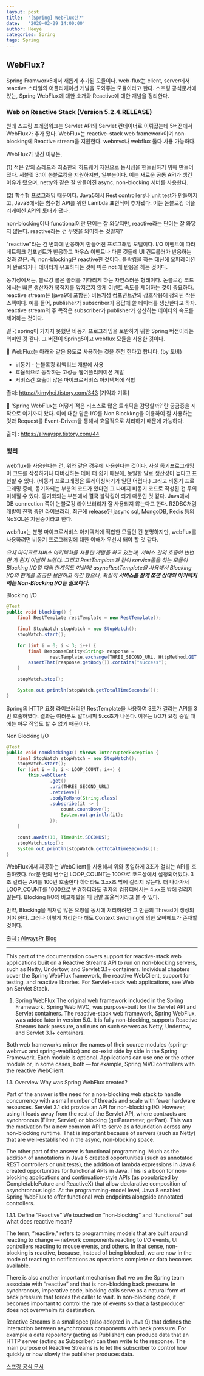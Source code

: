 ```yaml
---
layout: post
title:  "[Spring] WebFlux란?"
date:   '2020-02-29 14:00:00'
author: Heeye
categories: Spring
tags: Spring
---
```


## WebFlux?
Spring Framwork5에서 새롭게 추가된 모듈이다. web-flux는 client, server에서 reactive 스타일의 어플리케이션 개발을 도와주는 모듈이라고 한다.
스프링 공식문서에 있는, Spring WebFlux에 대한 소개와 Reactive에 대한 개념을 정리한다.

### Web on Reactive Stack (Version 5.2.4.RELEASE)

원래 스프링 프레임워크는 Servlet API와 Servlet 컨테이너로 이뤄졌는데 5버전에서 WebFlux가 추가 됐다. WebFlux는 reactive-stack web framework이며 non-blocking에 Reactive stream을 지원한다. webmvc나 webflux 둘다 사용 가능하다.

WebFlux가 생긴 이유는,

 (1) 적은 양의 스레드와 최소한의 하드웨어 자원으로 동시성을 핸들링하기 위해 만들어졌다. 서블릿 3.1이 논블로킹을 지원하지만, 일부분이다. 이는 새로운 공통 API가 생긴 이유가 됐으며, netty와 같은 잘 만들어진 async, non-blocking 서버를 사용한다.

 (2) 함수형 프로그래밍 때문이다. Java5에서 Rest controllers나 unit test가 만들어지고, Java8에서는 함수형 API를 위한 Lambda 표현식이 추가됐다. 이는 논블로킹 어플리케이션 API의 토대가 됐다.

non-blocking이나 functional이란 단어는 잘 와닿지만, reactive라는 단어는 잘 와닿지 않는다. reactive라는 건 무엇을 의미하는 것일까?

"reactive"라는 건 변화에 반응하게 만들어진 프로그래밍 모델이다. I/O 이벤트에 따라 네트워크 컴포넌트가 반응하고 마우스 이벤트나 다른 것들에 UI 컨트롤러가 반응하는 것과 같은. 즉, non-blocking은 reactive한 것이다. 블락킹을 하는 대신에 오퍼레이션이 완료되거나 데이터가 유효하다는 것에 따른 noti에 반응을 하는 것이다.

동기성에서는, 블로킹 콜은 콜러를 기다리게 하는 자연스러운 형태이다. 논블로킹 코드에서는 빠른 생산자가 목적지를 앞지르지 않게 이벤트 속도를 제어하는 것이 중요하다. reactive stream은 (java9에 포함된) 비동기성 컴포넌트간의 상호작용에 정의된 작은 스펙이다. 예를 들어, publisher가 subscriber가 응답에 쓸 데이터를 생산한다고 하자. reactive stream의 주 목적은 subscriber가 publisher가 생산하는 데이터의 속도를 제어하는 것이다.

결국 spring이 가지지 못했던 비동기 프로그래밍을 보완하기 위한 Spring 버전이라는 의미인 것 같다. 그 버전이 Spring5이고 webflux 모듈을 사용한 것이다.

🔆
WebFlux는 아래와 같은 용도로 사용하는 것을 추천 한다고 합니다. (by 토비)

- 비동기 - 논블록킹 리액티브 개발에 사용
- 효율적으로 동작하는 고성능 웹어플리케이션 개발
- 서비스간 호출이 많은 마이크로서비스 아키텍처에 적합

출처: https://kimyhcj.tistory.com/343 [기억과 기록]


🔆
'Spring WebFlux는 어떻게 적은 리소스로 많은 트래픽을 감당할까?'란 궁금증을 시작으로 여기까지 왔다. 이에 대한 답은 I/O를 Non Blockkng을 이용하여 잘 사용하는 것과 Request를 Event-Driven을 통해서 효율적으로 처리하기 때문에 가능하다.

출처 : https://alwayspr.tistory.com/44

### 정리
webflux를 사용한다는 건, 위와 같은 경우에 사용한다는 것이다. 사실 동기프로그래밍이 코드를 작성하거나 디버깅하는 데에 더 쉽기 때문에, 동일한 말로 생산성이 높다고 표현할 수 있다. (비동기 프로그래밍은 트레이싱하기가 일단 어렵다.) 그리고 비동기 프로그래밍 중에, 동기화되는 부분의 코드가 있다면 그 나머지 비동기 코드로 작성된 건 무의미해질 수 있다. 동기화되는 부분에서 결국 블락킹이 되기 때문인 것 같다. Java에서 DB connection 쪽이 논블로킹 라이브러리가 잘 사용되지 않는다고 한다. R2DBC처럼 개발이 진행 중인 라이브러리, 최근에 release된 jasync sql, MongoDB, Redis 등의 NoSQL은 지원중이라고 한다.

webflux는 분명 마이크로서비스 아키텍처에 적합한 모듈인 건 분명하지만, webflux를 사용하려면 비동기 프로그래밍에 대한 이해가 우선시 돼야 할 것 같다.

*요새 마이크로서비스 아키텍처를 사용한 개발을 하고 있는데, 서비스 간의 호출이 빈번한 게 뭔지 여실히 느꼈다. 그리고 RestTemplate과 같이 service콜을 하는 모듈이 Blocking I/O일 때의 한계점도 여실히! asyncRestTemplate을 사용해서 Blocking I/O의 한계를 조금은 보완하고 하긴 했으나, 확실히 **서비스를 잘게 쪼갠 상태의 아키텍처에는 Non-Blocking I/O는 필요하다.***

Blocking I/O
``` java
@Test
public void blocking() {
    final RestTemplate restTemplate = new RestTemplate();

    final StopWatch stopWatch = new StopWatch();
    stopWatch.start();

    for (int i = 0; i < 3; i++) {
        final ResponseEntity<String> response =
                restTemplate.exchange(THREE_SECOND_URL, HttpMethod.GET, HttpEntity.EMPTY, String.class);
        assertThat(response.getBody()).contains("success");
    }

    stopWatch.stop();

    System.out.println(stopWatch.getTotalTimeSeconds());
}
```
Spring의 HTTP 요청 라이브러리인 RestTemplate을 사용하여 3초가 걸리는 API를 3번 호출하였다. 결과는 여러분도 알다시피 9.xx초가 나온다. 이유는 I/O가 요청 중일 때에는 아무 작업도 할 수 없기 때문이다.

Non Blocking I/O
``` java
@Test
public void nonBlocking3() throws InterruptedException {
    final StopWatch stopWatch = new StopWatch();
    stopWatch.start();
    for (int i = 0; i < LOOP_COUNT; i++) {
        this.webClient
                .get()
                .uri(THREE_SECOND_URL)
                .retrieve()
                .bodyToMono(String.class)
                .subscribe(it -> {
                    count.countDown();
                    System.out.println(it);
                });
    }

    count.await(10, TimeUnit.SECONDS);
    stopWatch.stop();
    System.out.println(stopWatch.getTotalTimeSeconds());
}
```
WebFlux에서 제공하는 WebClient를 사용해서 위와 동일하게 3초가 걸리는 API를 호출하였다. for문 안의 변수인 LOOP_COUNT는 100으로 코드상에서 설정되어있다. 3초 걸리는 API를 100번 호출한다 하더라도 3.xx초 밖에 걸리지 않는다. 더 나아가서 LOOP_COUNT를 1000으로 변경하더라도 필자의 컴퓨터에서는 4.xx초 밖에 걸리지 않는다. Blocking I/O와 비교해봤을 때 정말 효율적이라고 볼 수 있다.

만약, Blocking을 위처럼 많은 요청을 동시에 처리하려면 그 만큼의 Thread이 생성되어야 한다. 그러나 이렇게 처리한다 해도 Context Swiching에 의한 오버헤드가 존재할 것이다.

[출처 : AlwaysPr Blog](https://alwayspr.tistory.com/44)

---


This part of the documentation covers support for reactive-stack web applications built on a Reactive Streams API to run on non-blocking servers, such as Netty, Undertow, and Servlet 3.1+ containers. Individual chapters cover the Spring WebFlux framework, the reactive WebClient, support for testing, and reactive libraries. For Servlet-stack web applications, see Web on Servlet Stack.

1. Spring WebFlux
The original web framework included in the Spring Framework, Spring Web MVC, was purpose-built for the Servlet API and Servlet containers. The reactive-stack web framework, Spring WebFlux, was added later in version 5.0. It is fully non-blocking, supports Reactive Streams back pressure, and runs on such servers as Netty, Undertow, and Servlet 3.1+ containers.

Both web frameworks mirror the names of their source modules (spring-webmvc and spring-webflux) and co-exist side by side in the Spring Framework. Each module is optional. Applications can use one or the other module or, in some cases, both — for example, Spring MVC controllers with the reactive WebClient.

1.1. Overview
Why was Spring WebFlux created?

Part of the answer is the need for a non-blocking web stack to handle concurrency with a small number of threads and scale with fewer hardware resources. Servlet 3.1 did provide an API for non-blocking I/O. However, using it leads away from the rest of the Servlet API, where contracts are synchronous (Filter, Servlet) or blocking (getParameter, getPart). This was the motivation for a new common API to serve as a foundation across any non-blocking runtime. That is important because of servers (such as Netty) that are well-established in the async, non-blocking space.

The other part of the answer is functional programming. Much as the addition of annotations in Java 5 created opportunities (such as annotated REST controllers or unit tests), the addition of lambda expressions in Java 8 created opportunities for functional APIs in Java. This is a boon for non-blocking applications and continuation-style APIs (as popularized by CompletableFuture and ReactiveX) that allow declarative composition of asynchronous logic. At the programming-model level, Java 8 enabled Spring WebFlux to offer functional web endpoints alongside annotated controllers.

1.1.1. Define “Reactive”
We touched on “non-blocking” and “functional” but what does reactive mean?

The term, “reactive,” refers to programming models that are built around reacting to change — network components reacting to I/O events, UI controllers reacting to mouse events, and others. In that sense, non-blocking is reactive, because, instead of being blocked, we are now in the mode of reacting to notifications as operations complete or data becomes available.

There is also another important mechanism that we on the Spring team associate with “reactive” and that is non-blocking back pressure. In synchronous, imperative code, blocking calls serve as a natural form of back pressure that forces the caller to wait. In non-blocking code, it becomes important to control the rate of events so that a fast producer does not overwhelm its destination.

Reactive Streams is a small spec (also adopted in Java 9) that defines the interaction between asynchronous components with back pressure. For example a data repository (acting as Publisher) can produce data that an HTTP server (acting as Subscriber) can then write to the response. The main purpose of Reactive Streams is to let the subscriber to control how quickly or how slowly the publisher produces data.

[스프링 공식 문서](https://docs.spring.io/spring/docs/current/spring-framework-reference/web-reactive.html)
